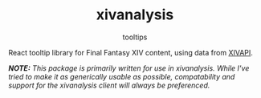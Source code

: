 <h1 align="center">xivanalysis</h1>
<p align="center">tooltips</p>

React tooltip library for Final Fantasy XIV content, using data from [XIVAPI](https://xivapi.com/).

_**NOTE:** This package is primarily written for use in xivanalysis. While I've tried to make it as generically usable as possible, compatability and support for the xivanalysis client will always be preferenced._
